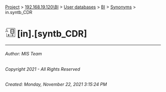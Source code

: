 #### 

[Project](../../../../index.md) > [192.168.19.120\\BI](../../../index.md) > [User databases](../../index.md) > [BI](../index.md) > [Synonyms](Synonyms.md) > in.syntb_CDR

# ![Synonyms](../../../../Images/Synonym32.png) [in].[syntb_CDR]

---

###### Author:  MIS Team

###### Copyright 2021 - All Rights Reserved

###### Created: Monday, November 22, 2021 3:15:24 PM

